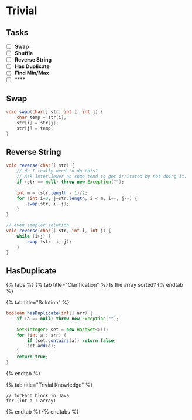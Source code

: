 # Trivial

## Tasks

* [ ] **Swap**
* [ ] **Shuffle**
* [ ] **Reverse String**
* [ ] **Has Duplicate**
* [ ] **Find Min/Max**
* [ ] \*\*\*\*

## Swap

```java
void swap(char[] str, int i, int j) {
    char temp = str[i];
    str[i] = str[j];
    str[j] = temp;
}
```

## Reverse String

```java
void reverse(char[] str) {
    // do I really need to do this? 
    // Ask interviewer as some tend to get irritated by not doing it.
    if (str == null) throw new Exception(""); 
    
    int m = (str.length - 1)/2;
    for (int i=0, j=str.length; i < m; i++, j--) {
        swap(str, i, j);
    } 
}

// even simpler solution
void reverse(char[] str, int i, int j) {
    while (i>j) {
        swap (str, i, j);
    }  
}
```

## HasDuplicate

{% tabs %}
{% tab title="Clarification" %}
Is the array sorted?
{% endtab %}

{% tab title="Solution" %}
```java
boolean hasDuplicate(int[] arr) {
    if (a == null) throw new Exception("");
    
    Set<Integer> set = new HashSet<>();
    for (int a : arr) {
        if (set.contains(a)) return false;
        set.add(a);
    }
    return true;
}
```
{% endtab %}

{% tab title="Trivial Knowledge" %}
```text
// forEach block in Java
for (int a : array) 
```
{% endtab %}
{% endtabs %}



